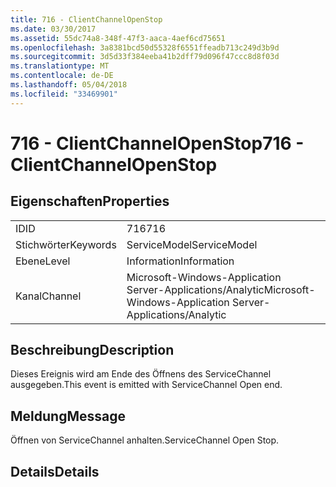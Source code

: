 ```yaml
---
title: 716 - ClientChannelOpenStop
ms.date: 03/30/2017
ms.assetid: 55dc74a8-348f-47f3-aaca-4aef6cd75651
ms.openlocfilehash: 3a8381bcd50d55328f6551ffeadb713c249d3b9d
ms.sourcegitcommit: 3d5d33f384eeba41b2dff79d096f47ccc8d8f03d
ms.translationtype: MT
ms.contentlocale: de-DE
ms.lasthandoff: 05/04/2018
ms.locfileid: "33469901"
---
```

# <a name="716---clientchannelopenstop"></a><span data-ttu-id="f2f5e-102">716 - ClientChannelOpenStop</span><span class="sxs-lookup"><span data-stu-id="f2f5e-102">716 - ClientChannelOpenStop</span></span>
## <a name="properties"></a><span data-ttu-id="f2f5e-103">Eigenschaften</span><span class="sxs-lookup"><span data-stu-id="f2f5e-103">Properties</span></span>  
  
|||  
|-|-|  
|<span data-ttu-id="f2f5e-104">ID</span><span class="sxs-lookup"><span data-stu-id="f2f5e-104">ID</span></span>|<span data-ttu-id="f2f5e-105">716</span><span class="sxs-lookup"><span data-stu-id="f2f5e-105">716</span></span>|  
|<span data-ttu-id="f2f5e-106">Stichwörter</span><span class="sxs-lookup"><span data-stu-id="f2f5e-106">Keywords</span></span>|<span data-ttu-id="f2f5e-107">ServiceModel</span><span class="sxs-lookup"><span data-stu-id="f2f5e-107">ServiceModel</span></span>|  
|<span data-ttu-id="f2f5e-108">Ebene</span><span class="sxs-lookup"><span data-stu-id="f2f5e-108">Level</span></span>|<span data-ttu-id="f2f5e-109">Information</span><span class="sxs-lookup"><span data-stu-id="f2f5e-109">Information</span></span>|  
|<span data-ttu-id="f2f5e-110">Kanal</span><span class="sxs-lookup"><span data-stu-id="f2f5e-110">Channel</span></span>|<span data-ttu-id="f2f5e-111">Microsoft-Windows-Application Server-Applications/Analytic</span><span class="sxs-lookup"><span data-stu-id="f2f5e-111">Microsoft-Windows-Application Server-Applications/Analytic</span></span>|  
  
## <a name="description"></a><span data-ttu-id="f2f5e-112">Beschreibung</span><span class="sxs-lookup"><span data-stu-id="f2f5e-112">Description</span></span>  
 <span data-ttu-id="f2f5e-113">Dieses Ereignis wird am Ende des Öffnens des ServiceChannel ausgegeben.</span><span class="sxs-lookup"><span data-stu-id="f2f5e-113">This event is emitted with ServiceChannel Open end.</span></span>  
  
## <a name="message"></a><span data-ttu-id="f2f5e-114">Meldung</span><span class="sxs-lookup"><span data-stu-id="f2f5e-114">Message</span></span>  
 <span data-ttu-id="f2f5e-115">Öffnen von ServiceChannel anhalten.</span><span class="sxs-lookup"><span data-stu-id="f2f5e-115">ServiceChannel Open Stop.</span></span>  
  
## <a name="details"></a><span data-ttu-id="f2f5e-116">Details</span><span class="sxs-lookup"><span data-stu-id="f2f5e-116">Details</span></span>
